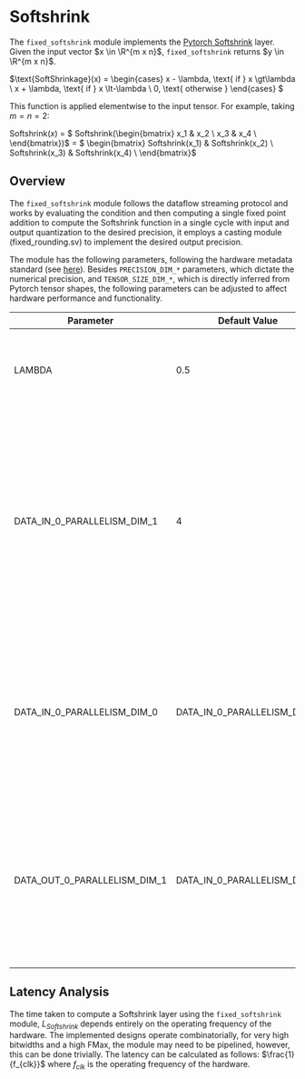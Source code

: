 # Softshrink

The `fixed_softshrink` module implements the [Pytorch Softshrink](https://pytorch.org/docs/stable/generated/torch.nn.Softshrink.html) layer. Given the input vector $x \in \R^{m x n}$, `fixed_softshrink` returns $y \in \R^{m x n}$. 

$\text{SoftShrinkage}(x) =
\begin{cases}
x - \lambda, \text{ if } x \gt\lambda \\
x + \lambda, \text{ if } x \lt-\lambda \\
0, \text{ otherwise }
\end{cases}
$

This function is applied elementwise to the input tensor. For example, taking $m = n = 2$:

Softshrink($x$) = $ Softshrink(\begin{bmatrix}
x_1 & x_2 \\
x_3 & x_4 \\
\end{bmatrix})$ = $ \begin{bmatrix} Softshrink(x_1) & Softshrink(x_2) \\
Softshrink(x_3) & Softshrink(x_4) \\
\end{bmatrix}$


## Overview

The `fixed_softshrink` module follows the dataflow streaming protocol and works by evaluating the condition and then computing a single fixed point addition to compute the Softshrink function in a single cycle with input and output quantization to the desired precision, it employs a casting module (fixed_rounding.sv) to implement the desired output precision.

The module has the following parameters, following the hardware metadata standard (see [here](https://deepwok.github.io/mase/modules/api/analysis/add_metadata.html#add-hardware-metadata-analysis-pass)). Besides `PRECISION_DIM_*` parameters, which dictate the numerical precision, and `TENSOR_SIZE_DIM_*`, which is directly inferred from Pytorch tensor shapes, the following parameters can be adjusted to affect hardware performance and functionality.

| Parameter                    	| Default Value            	| Definition                                                                                                                                                                                                                                     	|
|------------------------------	|--------------------------	|------------------------------------------------------------------------------------------------------------------------------------------------------------------------------------------------------------------------------------------------	|
| LAMBDA  	| 0.5                        	| A parameter in the Pytorch module, controls the threshold of shrinkage.                                    | DATA_IN_0_PARALLELISM_DIM_0  	| 4                        	| Number of elements per transaction at the input interface. Impacts the area usage by increasing the required FIFO length (only required with different input and output parallelisms)                                                                   |
| DATA_IN_0_PARALLELISM_DIM_1  	| 4                        	| Number of elements per transaction at the input interface. Impacts the area usage by increasing the required FIFO length (only required with different input and output parallelisms)                                                                      |
| DATA_IN_0_PARALLELISM_DIM_0  	| DATA_IN_0_PARALLELISM_DIM_0                        	| Number of elements per transaction at the output interface, this is what controls the number of read-only memories or LUTs that are instantiated.                                                                    |
| DATA_OUT_0_PARALLELISM_DIM_1       	| DATA_IN_0_PARALLELISM_DIM_1 	| Number of elements per transaction at the output interface, this is what controls the number of adders and arithmetic necessary for checking the condition.                                                                                                                                     

## <a name="latency_analaysis"></a> Latency Analysis

The time taken to compute a Softshrink layer using the `fixed_softshrink` module, $L_{Softshrink}$ depends entirely on the operating frequency of the hardware. The implemented designs operate combinatorially, for very high bitwidths and a high FMax, the module may need to be pipelined, however, this can be done trivially. The latency can be calculated as follows: $\frac{1}{f_{clk}}$ where $f_{clk}$ is the operating frequency of the hardware.